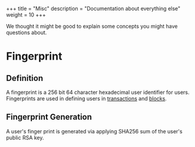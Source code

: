 +++
title = "Misc"
description = "Documentation about everything else"
weight = 10
+++

We thought it might be good to explain some concepts you might have questions about.

# Fingerprint

## Definition

A fingerprint is a 256 bit 64 character hexadecimal user identifier for users. Fingerprints are used in defining users in [transactions](@/transaction_docs.md) and [blocks](@/block_docs.md).

## Fingerprint Generation

A user's finger print is generated via applying SHA256 sum of the user's public RSA key.
